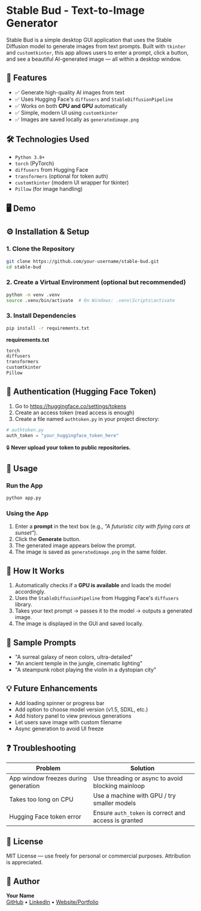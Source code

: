 # Stable Bud - Text-to-Image Generator

Stable Bud is a simple desktop GUI application that uses the Stable Diffusion model to generate images from text prompts. Built with `tkinter` and `customtkinter`, this app allows users to enter a prompt, click a button, and see a beautiful AI-generated image — all within a desktop window.

<!-- Optional: Add screenshot -->

## 🚀 Features

* ✅ Generate high-quality AI images from text
* ✅ Uses Hugging Face's `diffusers` and `StableDiffusionPipeline`
* ✅ Works on both **CPU and GPU** automatically
* ✅ Simple, modern UI using `customtkinter`
* ✅ Images are saved locally as `generatedimage.png`

## 🛠️ Technologies Used

* `Python 3.8+`
* `torch` (PyTorch)
* `diffusers` from Hugging Face
* `transformers` (optional for token auth)
* `customtkinter` (modern UI wrapper for tkinter)
* `Pillow` (for image handling)

## 🖥️ Demo

<!-- Optional: Add a short GIF of the app in action -->

## ⚙️ Installation & Setup

### 1. Clone the Repository

```bash
git clone https://github.com/your-username/stable-bud.git
cd stable-bud
```

### 2. Create a Virtual Environment (optional but recommended)

```bash
python -m venv .venv
source .venv/bin/activate  # On Windows: .venv\Scripts\activate
```

### 3. Install Dependencies

```bash
pip install -r requirements.txt
```

**requirements.txt**

```txt
torch
diffusers
transformers
customtkinter
Pillow
```

## 🔐 Authentication (Hugging Face Token)

1. Go to https://huggingface.co/settings/tokens
2. Create an access token (read access is enough)
3. Create a file named `authtoken.py` in your project directory:

```python
# authtoken.py
auth_token = "your_huggingface_token_here"
```

🔒 **Never upload your token to public repositories.**

## 🧠 Usage

### Run the App

```bash
python app.py
```

### Using the App

1. Enter a **prompt** in the text box (e.g., *"A futuristic city with flying cars at sunset"*).
2. Click the **Generate** button.
3. The generated image appears below the prompt.
4. The image is saved as `generatedimage.png` in the same folder.

## 🧠 How It Works

1. Automatically checks if a **GPU is available** and loads the model accordingly.
2. Uses the `StableDiffusionPipeline` from Hugging Face's `diffusers` library.
3. Takes your text prompt → passes it to the model → outputs a generated image.
4. The image is displayed in the GUI and saved locally.

## 📌 Sample Prompts

* "A surreal galaxy of neon colors, ultra-detailed"
* "An ancient temple in the jungle, cinematic lighting"
* "A steampunk robot playing the violin in a dystopian city"

## 💡 Future Enhancements

* Add loading spinner or progress bar
* Add option to choose model version (v1.5, SDXL, etc.)
* Add history panel to view previous generations
* Let users save image with custom filename
* Async generation to avoid UI freeze

## ❓ Troubleshooting

| Problem | Solution |
|---------|----------|
| App window freezes during generation | Use threading or async to avoid blocking mainloop |
| Takes too long on CPU | Use a machine with GPU / try smaller models |
| Hugging Face token error | Ensure `auth_token` is correct and access is granted |

## 📜 License

MIT License — use freely for personal or commercial purposes. Attribution is appreciated.

## 👤 Author

**Your Name**  
[GitHub](https://github.com/Tharun007-TK) • [LinkedIn](https://linkedin.com/in/tharunkumarvmt-mldev) • [Website/Portfolio](https://tharunkumar.framer.website)
